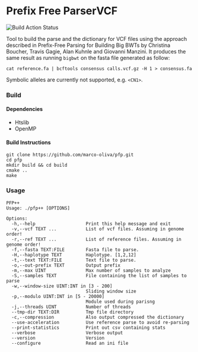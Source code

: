 # Prefix Free ParserVCF #
![Build Action Status](https://github.com/marco.oliva/pfp/actions/workflows/cmake.yml/badge.svg)

Tool to build the parse and the dictionary for VCF files using the approach described in Prefix-Free Parsing for Building Big BWTs by Christina Boucher, Travis Gagie, Alan Kuhnle and Giovanni Manzini.
It produces the same result as running `bigbwt` on the fasta file generated as follow:
```
cat reference.fa | bcftools consensus calls.vcf.gz -H 1 > consensus.fa
```
Symbolic alleles are currently not supported, e.g. `<CN1>`. 

### Build ###

#### Dependencies ####

* Htslib
* OpenMP

#### Build Instructions ####

```
git clone https://github.com/marco-oliva/pfp.git
cd pfp
mkdir build && cd build
cmake ..
make
```

### Usage ###

```
PFP++
Usage: ./pfp++ [OPTIONS]

Options:
  -h,--help                   Print this help message and exit
  -v,--vcf TEXT ...           List of vcf files. Assuming in genome order!
  -r,--ref TEXT ...           List of reference files. Assuming in genome order!
  -f,--fasta TEXT:FILE        Fasta file to parse.
  -H,--haplotype TEXT         Haplotype. [1,2,12]
  -t,--text TEXT:FILE         Text file to parse.
  -o,--out-prefix TEXT        Output prefix
  -m,--max UINT               Max number of samples to analyze
  -S,--samples TEXT           File containing the list of samples to parse
  -w,--window-size UINT:INT in [3 - 200]
                              Sliding window size
  -p,--modulo UINT:INT in [5 - 20000]
                              Module used during parisng
  -j,--threads UINT           Number of threads
  --tmp-dir TEXT:DIR          Tmp file directory
  -c,--compression            Also output compressed the dictionary
  --use-acceleration          Use reference parse to avoid re-parsing
  --print-statistics          Print out csv containing stats
  --verbose                   Verbose output
  --version                   Version
  --configure                 Read an ini file
```
